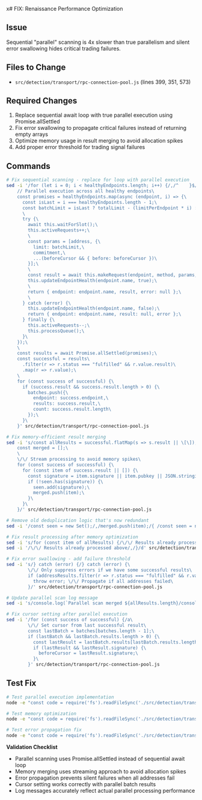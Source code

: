 x# FIX: Renaissance Performance Optimization

## Issue
Sequential "parallel" scanning is 4x slower than true parallelism and silent error swallowing hides critical trading failures.

## Files to Change
- `src/detection/transport/rpc-connection-pool.js` (lines 399, 351, 573)

## Required Changes
1. Replace sequential await loop with true parallel execution using Promise.allSettled
2. Fix error swallowing to propagate critical failures instead of returning empty arrays
3. Optimize memory usage in result merging to avoid allocation spikes
4. Add proper error threshold for trading signal failures

## Commands

```bash
# Fix sequential scanning - replace for loop with parallel execution
sed -i '/for (let i = 0; i < healthyEndpoints.length; i++) {/,/^    }$/c\
    // Parallel execution across all healthy endpoints\
    const promises = healthyEndpoints.map(async (endpoint, i) => {\
      const isLast = i === healthyEndpoints.length - 1;\
      const batchLimit = isLast ? totalLimit - (limitPerEndpoint * i) : limitPerEndpoint;\
      \
      try {\
        await this.waitForSlot();\
        this.activeRequests++;\
        \
        const params = [address, {\
          limit: batchLimit,\
          commitment,\
          ...(beforeCursor && { before: beforeCursor })\
        }];\
        \
        const result = await this.makeRequest(endpoint, method, params, options.timeout || 8000);\
        this.updateEndpointHealth(endpoint.name, true);\
        \
        return { endpoint: endpoint.name, result, error: null };\
        \
      } catch (error) {\
        this.updateEndpointHealth(endpoint.name, false);\
        return { endpoint: endpoint.name, result: null, error };\
      } finally {\
        this.activeRequests--;\
        this.processQueue();\
      }\
    });\
    \
    const results = await Promise.allSettled(promises);\
    const successful = results\
      .filter(r => r.status === "fulfilled" && r.value.result)\
      .map(r => r.value);\
    \
    for (const success of successful) {\
      if (success.result && success.result.length > 0) {\
        batches.push({\
          endpoint: success.endpoint,\
          results: success.result,\
          count: success.result.length\
        });\
      }\
    }' src/detection/transport/rpc-connection-pool.js

# Fix memory-efficient result merging
sed -i 's/const allResults = successful.flatMap(s => s.result || \[\]);/const seen = new Set();\
    const merged = [];\
    \
    \/\/ Stream processing to avoid memory spikes\
    for (const success of successful) {\
      for (const item of success.result || []) {\
        const signature = item.signature || item.pubkey || JSON.stringify(item);\
        if (!seen.has(signature)) {\
          seen.add(signature);\
          merged.push(item);\
        }\
      }\
    }/' src/detection/transport/rpc-connection-pool.js

# Remove old deduplication logic that's now redundant
sed -i '/const seen = new Set();/,/merged.push(item);/{ /const seen = new Set();/! { /merged.push(item);/! d } }' src/detection/transport/rpc-connection-pool.js

# Fix result processing after memory optimization
sed -i 's/for (const item of allResults) {/\/\/ Results already processed above/' src/detection/transport/rpc-connection-pool.js
sed -i '/\/\/ Results already processed above/,/}/d' src/detection/transport/rpc-connection-pool.js

# Fix error swallowing - add failure threshold
sed -i 's/} catch (error) {/} catch (error) {\
        \/\/ Only suppress errors if we have some successful results\
        if (addressResults.filter(r => r.status === "fulfilled" && r.value.length > 0).length === 0) {\
          throw error; \/\/ Propagate if all addresses failed\
        }/' src/detection/transport/rpc-connection-pool.js

# Update parallel scan log message
sed -i 's/console.log(`Parallel scan merged ${allResults.length}/console.log(`Parallel scan merged ${successful.reduce((sum, s) => sum + (s.result?.length || 0), 0)}/' src/detection/transport/rpc-connection-pool.js

# Fix cursor setting after parallel execution
sed -i '/for (const success of successful) {/a\
        \/\/ Set cursor from last successful result\
        const lastBatch = batches[batches.length - 1];\
        if (lastBatch && lastBatch.results.length > 0) {\
          const lastResult = lastBatch.results[lastBatch.results.length - 1];\
          if (lastResult && lastResult.signature) {\
            beforeCursor = lastResult.signature;\
          }\
        }' src/detection/transport/rpc-connection-pool.js
```

## Test Fix

```bash
# Test parallel execution implementation
node -e "const code = require('fs').readFileSync('./src/detection/transport/rpc-connection-pool.js', 'utf8'); console.log('Parallel fix: ' + (code.includes('Promise.allSettled(promises)') ? 'PASS' : 'FAIL'));"

# Test memory optimization
node -e "const code = require('fs').readFileSync('./src/detection/transport/rpc-connection-pool.js', 'utf8'); console.log('Memory fix: ' + (code.includes('Stream processing') ? 'PASS' : 'FAIL'));"

# Test error propagation fix
node -e "const code = require('fs').readFileSync('./src/detection/transport/rpc-connection-pool.js', 'utf8'); console.log('Error fix: ' + (code.includes('throw error; // Propagate if all addresses failed') ? 'PASS' : 'FAIL'));"
```

**Validation Checklist**
* Parallel scanning uses Promise.allSettled instead of sequential await loop
* Memory merging uses streaming approach to avoid allocation spikes
* Error propagation prevents silent failures when all addresses fail
* Cursor setting works correctly with parallel batch results
* Log messages accurately reflect actual parallel processing performance